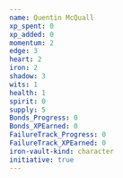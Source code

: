 ```yaml
---
name: Quentin McQuall
xp_spent: 0
xp_added: 0
momentum: 2
edge: 3
heart: 2
iron: 2
shadow: 3
wits: 1
health: 1
spirit: 0
supply: 5
Bonds_Progress: 0
Bonds_XPEarned: 0
FailureTrack_Progress: 0
FailureTrack_XPEarned: 0
iron-vault-kind: character
initiative: true
---
```



```iron-vault-character-info
```

```iron-vault-character-stats
```

```iron-vault-character-meters
```

```iron-vault-character-special-tracks
```

```iron-vault-character-impacts
```

```iron-vault-character-assets
```

